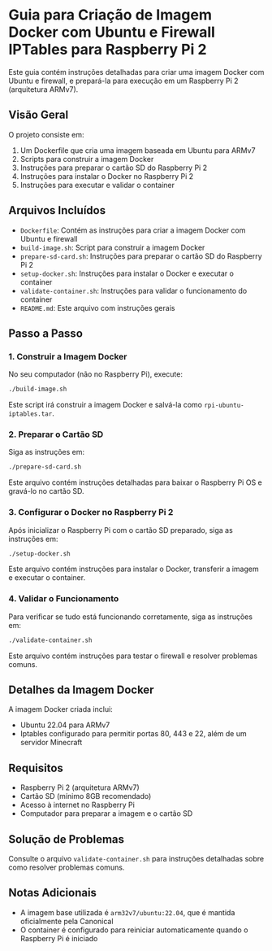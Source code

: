 # Guia para Criação de Imagem Docker com Ubuntu e Firewall IPTables para Raspberry Pi 2

Este guia contém instruções detalhadas para criar uma imagem Docker com Ubuntu e firewall, e prepará-la para execução em um Raspberry Pi 2 (arquitetura ARMv7).

## Visão Geral

O projeto consiste em:

1. Um Dockerfile que cria uma imagem baseada em Ubuntu para ARMv7
2. Scripts para construir a imagem Docker
3. Instruções para preparar o cartão SD do Raspberry Pi 2
4. Instruções para instalar o Docker no Raspberry Pi 2
5. Instruções para executar e validar o container

## Arquivos Incluídos

- `Dockerfile`: Contém as instruções para criar a imagem Docker com Ubuntu e firewall
- `build-image.sh`: Script para construir a imagem Docker
- `prepare-sd-card.sh`: Instruções para preparar o cartão SD do Raspberry Pi 2
- `setup-docker.sh`: Instruções para instalar o Docker e executar o container
- `validate-container.sh`: Instruções para validar o funcionamento do container
- `README.md`: Este arquivo com instruções gerais

## Passo a Passo

### 1. Construir a Imagem Docker

No seu computador (não no Raspberry Pi), execute:

```bash
./build-image.sh
```

Este script irá construir a imagem Docker e salvá-la como `rpi-ubuntu-iptables.tar`.

### 2. Preparar o Cartão SD

Siga as instruções em:

```bash
./prepare-sd-card.sh
```

Este arquivo contém instruções detalhadas para baixar o Raspberry Pi OS e gravá-lo no cartão SD.

### 3. Configurar o Docker no Raspberry Pi 2

Após inicializar o Raspberry Pi com o cartão SD preparado, siga as instruções em:

```bash
./setup-docker.sh
```

Este arquivo contém instruções para instalar o Docker, transferir a imagem e executar o container.

### 4. Validar o Funcionamento

Para verificar se tudo está funcionando corretamente, siga as instruções em:

```bash
./validate-container.sh
```

Este arquivo contém instruções para testar o firewall e resolver problemas comuns.

## Detalhes da Imagem Docker

A imagem Docker criada inclui:

- Ubuntu 22.04 para ARMv7
- Iptables configurado para permitir portas 80, 443 e 22, além de um servidor Minecraft

## Requisitos

- Raspberry Pi 2 (arquitetura ARMv7)
- Cartão SD (mínimo 8GB recomendado)
- Acesso à internet no Raspberry Pi
- Computador para preparar a imagem e o cartão SD

## Solução de Problemas

Consulte o arquivo `validate-container.sh` para instruções detalhadas sobre como resolver problemas comuns.

## Notas Adicionais

- A imagem base utilizada é `arm32v7/ubuntu:22.04`, que é mantida oficialmente pela Canonical
- O container é configurado para reiniciar automaticamente quando o Raspberry Pi é iniciado
